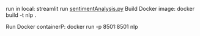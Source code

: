 run in local: streamlit run [sentimentAnalysis.py](sentimentAnalysis.py)
Build Docker image: docker build -t nlp .

Run Docker containerP: docker run -p 8501:8501 nlp